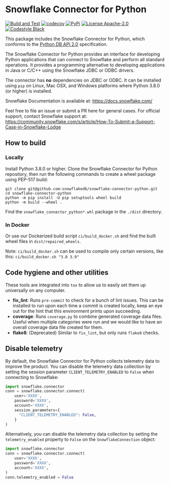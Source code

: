 # Snowflake Connector for Python

[![Build and Test](https://github.com/snowflakedb/snowflake-connector-python/actions/workflows/build_test.yml/badge.svg)](https://github.com/snowflakedb/snowflake-connector-python/actions/workflows/build_test.yml)
[![codecov](https://codecov.io/gh/snowflakedb/snowflake-connector-python/branch/main/graph/badge.svg?token=MVKSNtnLr0)](https://codecov.io/gh/snowflakedb/snowflake-connector-python)
[![PyPi](https://img.shields.io/pypi/v/snowflake-connector-python.svg)](https://pypi.python.org/pypi/snowflake-connector-python/)
[![License Apache-2.0](https://img.shields.io/:license-Apache%202-brightgreen.svg)](http://www.apache.org/licenses/LICENSE-2.0.txt)
[![Codestyle Black](https://img.shields.io/badge/code%20style-black-000000.svg)](https://github.com/psf/black)

This package includes the Snowflake Connector for Python, which conforms to the [Python DB API 2.0](https://www.python.org/dev/peps/pep-0249/) specification.

The Snowflake Connector for Python provides an interface for developing Python
applications that can connect to Snowflake and perform all standard operations. It
provides a programming alternative to developing applications in Java or C/C++
using the Snowflake JDBC or ODBC drivers.

The connector has **no** dependencies on JDBC or ODBC.
It can be installed using ``pip`` on Linux, Mac OSX, and Windows platforms
where Python 3.8.0 (or higher) is installed.

Snowflake Documentation is available at:
https://docs.snowflake.com/

Feel free to file an issue or submit a PR here for general cases. For official support, contact Snowflake support at:
https://community.snowflake.com/s/article/How-To-Submit-a-Support-Case-in-Snowflake-Lodge

## How to build

### Locally

Install Python 3.8.0 or higher. Clone the Snowflake Connector for Python repository, then run the following commands
to create a wheel package using PEP-517 build:

```shell
git clone git@github.com:snowflakedb/snowflake-connector-python.git
cd snowflake-connector-python
python -m pip install -U pip setuptools wheel build
python -m build --wheel .
```

Find the `snowflake_connector_python*.whl` package in the `./dist` directory.

### In Docker
Or use our Dockerized build script `ci/build_docker.sh` and find the built wheel files in `dist/repaired_wheels`.

Note: `ci/build_docker.sh` can be used to compile only certain versions, like this: `ci/build_docker.sh "3.8 3.9"`

## Code hygiene and other utilities
These tools are integrated into `tox` to allow us to easily set them up universally on any computer.

* **fix_lint**: Runs `pre-commit` to check for a bunch of lint issues. This can be installed to run upon each
  time a commit is created locally, keep an eye out for the hint that this environment prints upon succeeding.
* **coverage**: Runs `coverage.py` to combine generated coverage data files. Useful when multiple categories were run
  and we would like to have an overall coverage data file created for them.
* **flake8**: (Deprecated) Similar to `fix_lint`, but only runs `flake8` checks.

## Disable telemetry

By default, the Snowflake Connector for Python collects telemetry data to improve the product.
You can disable the telemetry data collection by setting the session parameter `CLIENT_TELEMETRY_ENABLED` to `False`
when connecting to Snowflake:
```python
import snowflake.connector
conn = snowflake.connector.connect(
    user='XXXX',
    password='XXXX',
    account='XXXX',
    session_parameters={
      "CLIENT_TELEMETRY_ENABLED": False,
    }
)
```

Alternatively, you can disable the telemetry data collection
by setting the `telemetry_enabled` property to `False` on the `SnowflakeConnection` object:
```python
import snowflake.connector
conn = snowflake.connector.connect(
    user='XXXX',
    password='XXXX',
    account='XXXX',
)
conn.telemetry_enabled = False
```
